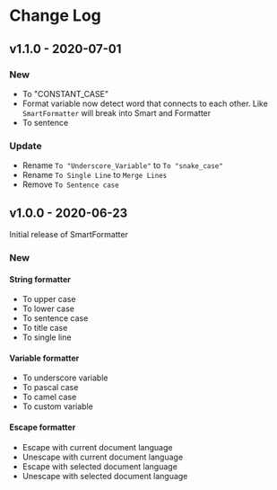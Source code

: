 # Change Log

## v1.1.0 - 2020-07-01

### New

- To "CONSTANT_CASE"
- Format variable now detect word that connects to each other. Like `SmartFormatter` will break into Smart and Formatter
- To sentence

### Update

- Rename `To "Underscore_Variable"` to `To "snake_case"`
- Rename `To Single Line` to `Merge Lines`
- Remove `To Sentence case`

## v1.0.0 - 2020-06-23

Initial release of SmartFormatter

### New

#### String formatter

- To upper case
- To lower case
- To sentence case
- To title case
- To single line

#### Variable formatter

- To underscore variable
- To pascal case
- To camel case
- To custom variable

#### Escape formatter

- Escape with current document language
- Unescape with current document language
- Escape with selected document language
- Unescape with selected document language
